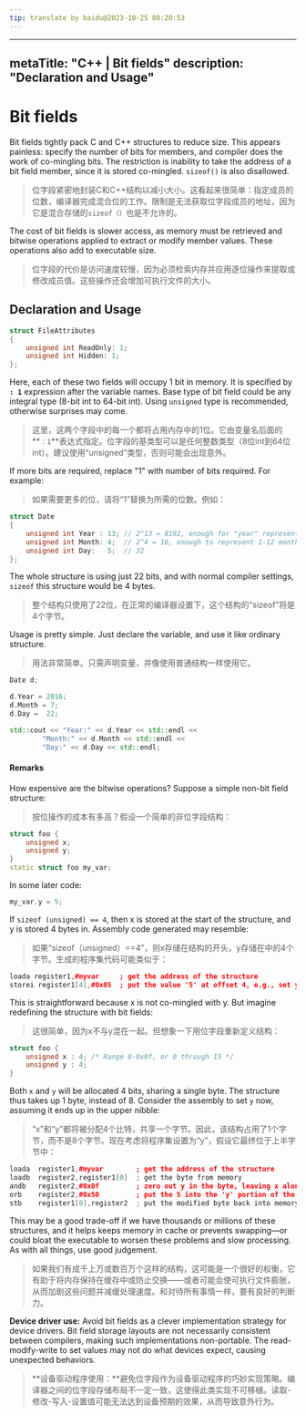 ```yaml
---
tip: translate by baidu@2023-10-25 08:20:53
---
```

---
metaTitle: "C++ | Bit fields"
description: "Declaration and Usage"
---

# Bit fields



Bit fields tightly pack C and C++ structures to reduce size.  This appears painless: specify the number of bits for members, and compiler does the work of co-mingling bits.  The restriction is inability to take the address of a bit field member, since it is stored co-mingled.  `sizeof()` is also disallowed.

> 位字段紧密地封装C和C++结构以减小大小。这看起来很简单：指定成员的位数，编译器完成混合位的工作。限制是无法获取位字段成员的地址，因为它是混合存储的`sizeof（）`也是不允许的。


The cost of bit fields is slower access, as memory must be retrieved and bitwise operations applied to extract or modify member values.  These operations also add to executable size.

> 位字段的代价是访问速度较慢，因为必须检索内存并应用逐位操作来提取或修改成员值。这些操作还会增加可执行文件的大小。



## Declaration and Usage


```cpp
struct FileAttributes
{
    unsigned int ReadOnly: 1;    
    unsigned int Hidden: 1;
};

```


Here, each of these two fields will occupy 1 bit in memory. It is specified by **`: 1`** expression after the variable names. Base type of bit field could be any integral type (8-bit int to 64-bit int). Using `unsigned` type is recommended, otherwise surprises may come.

> 这里，这两个字段中的每一个都将占用内存中的1位。它由变量名后面的**`：1`**表达式指定。位字段的基类型可以是任何整数类型（8位int到64位int）。建议使用“unsigned”类型，否则可能会出现意外。


If more bits are required, replace "1" with number of bits required. For example:

> 如果需要更多的位，请将“1”替换为所需的位数。例如：

```cpp
struct Date
{
    unsigned int Year : 13; // 2^13 = 8192, enough for "year" representation for long time
    unsigned int Month: 4;  // 2^4 = 16, enough to represent 1-12 month values.
    unsigned int Day:   5;  // 32
};

```


The whole structure is using just 22 bits, and with normal compiler settings, `sizeof` this structure would be 4 bytes.

> 整个结构只使用了22位，在正常的编译器设置下，这个结构的“sizeof”将是4个字节。


Usage is pretty simple. Just declare the variable, and use it like ordinary structure.

> 用法非常简单。只需声明变量，并像使用普通结构一样使用它。

```cpp
Date d;

d.Year = 2016;
d.Month = 7;
d.Day =  22;

std::cout << "Year:" << d.Year << std::endl <<
        "Month:" << d.Month << std::endl <<
        "Day:" << d.Day << std::endl;

```



#### Remarks



How expensive are the bitwise operations?  Suppose a simple non-bit field structure:

> 按位操作的成本有多高？假设一个简单的非位字段结构：

```cpp
struct foo {
    unsigned x;
    unsigned y;
}
static struct foo my_var;

```

In some later code:

```cpp
my_var.y = 5;

```


If `sizeof (unsigned) == 4`, then x is stored at the start of the structure, and y is stored 4 bytes in.  Assembly code generated may resemble:

> 如果“sizeof（unsigned）==4”，则x存储在结构的开头，y存储在中的4个字节。生成的程序集代码可能类似于：

```cpp
loada register1,#myvar     ; get the address of the structure
storei register1[4],#0x05  ; put the value '5' at offset 4, e.g., set y=5

```


This is straightforward because x is not co-mingled with y.  But imagine redefining the structure with bit fields:

> 这很简单，因为x不与y混在一起。但想象一下用位字段重新定义结构：

```cpp
struct foo {
    unsigned x : 4; /* Range 0-0x0f, or 0 through 15 */
    unsigned y : 4;
}

```


Both `x` and `y` will be allocated 4 bits, sharing a single byte.  The structure thus takes up 1 byte, instead of 8.  Consider the assembly to set `y` now, assuming it ends up in the upper nibble:

> “x”和“y”都将被分配4个比特，共享一个字节。因此，该结构占用了1个字节，而不是8个字节。现在考虑将程序集设置为“y”，假设它最终位于上半字节中：

```cpp
loada  register1,#myvar        ; get the address of the structure
loadb  register2,register1[0]  ; get the byte from memory
andb   register2,#0x0f         ; zero out y in the byte, leaving x alone
orb    register2,#0x50         ; put the 5 into the 'y' portion of the byte
stb    register1[0],register2  ; put the modified byte back into memory

```


This may be a good trade-off if we have thousands or millions of these structures, and it helps keeps memory in cache or prevents swapping—or could bloat the executable to worsen these problems and slow processing.  As with all things, use good judgement.

> 如果我们有成千上万或数百万个这样的结构，这可能是一个很好的权衡，它有助于将内存保持在缓存中或防止交换——或者可能会使可执行文件膨胀，从而加剧这些问题并减缓处理速度。和对待所有事情一样，要有良好的判断力。


**Device driver use:** Avoid bit fields as a clever implementation strategy for device drivers.  Bit field storage layouts are not necessarily consistent between compilers, making such implementations non-portable.  The read-modify-write to set values may not do what devices expect, causing unexpected behaviors.

> **设备驱动程序使用：**避免位字段作为设备驱动程序的巧妙实现策略。编译器之间的位字段存储布局不一定一致，这使得此类实现不可移植。读取-修改-写入-设置值可能无法达到设备预期的效果，从而导致意外行为。

